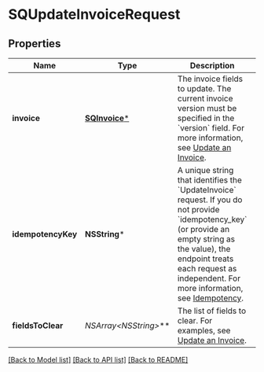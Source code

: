 # SQUpdateInvoiceRequest

## Properties
Name | Type | Description | Notes
------------ | ------------- | ------------- | -------------
**invoice** | [**SQInvoice***](SQInvoice.md) | The invoice fields to update.  The current invoice version must be specified in the &#x60;version&#x60; field. For more information, see [Update an Invoice](https://developer.squareup.com/docs/invoices-api/update-invoices). | 
**idempotencyKey** | **NSString*** | A unique string that identifies the &#x60;UpdateInvoice&#x60; request. If you do not provide &#x60;idempotency_key&#x60; (or provide an empty string as the value), the endpoint treats each request as independent.  For more information, see [Idempotency](https://developer.squareup.com/docs/build-basics/common-api-patterns/idempotency). | [optional] 
**fieldsToClear** | **NSArray&lt;NSString*&gt;*** | The list of fields to clear. For examples, see [Update an Invoice](https://developer.squareup.com/docs/invoices-api/update-invoices). | 

[[Back to Model list]](../README.md#documentation-for-models) [[Back to API list]](../README.md#documentation-for-api-endpoints) [[Back to README]](../README.md)


